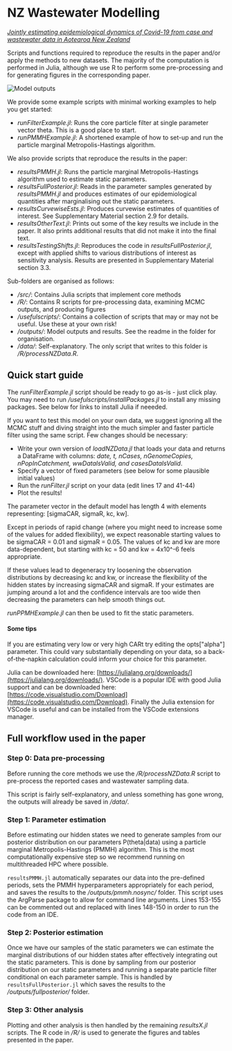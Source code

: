 # NZ Wastewater Modelling

*[Jointly estimating epidemiological dynamics of Covid-19 from case and wastewater data in Aotearoa New Zealand](https://www.nature.com/articles/s43856-024-00570-3)*

Scripts and functions required to reproduce the results in the paper and/or apply the methods to new datasets. The majority of the computation is performed in Julia, although we use R to perform some pre-processing and for generating figures in the corresponding paper.

![Model outputs](/outputs/updates/fullseries.png "Model outputs")

We provide some example scripts with minimal working examples to help you get started:
 - *runFilterExample.jl*: Runs the core particle filter at single parameter vector theta. This is a good place to start.
 - *runPMMHExample.jl*: A shortened example of how to set-up and run the particle marginal Metropolis-Hastings algorithm.

We also provide scripts that reproduce the results in the paper:
 - *resultsPMMH.jl*: Runs the particle marginal Metropolis-Hastings algorithm used to estimate static parameters.
 - *resultsFullPosterior.jl*: Reads in the parameter samples generated by *resultsPMMH.jl* and produces estimates of our epidemiological quantities after marginalising out the static parameters.
 - *resultsCurvewiseEsts.jl*: Produces curvewise estimates of quantities of interest. See Supplementary Material section 2.9 for details.
 - *resultsOtherText.jl*: Prints out some of the key results we include in the paper. It also prints additional results that did not make it into the final text.
 - *resultsTestingShifts.jl*: Reproduces the code in *resultsFullPosterior.jl*, except with applied shifts to various distributions of interest as sensitivity analysis. Results are presented in Supplementary Material section 3.3.

Sub-folders are organised as follows:
 - */src/*: Contains Julia scripts that implement core methods
 - */R/*: Contains R scripts for pre-processing data, examining MCMC outputs, and producing figures
 - */usefulscripts/*: Contains a collection of scripts that may or may not be useful. Use these at your own risk!
 - */outputs/*: Model outputs and results. See the readme in the folder for organisation.
 - */data/*: Self-explanatory. The only script that writes to this folder is */R/processNZData.R*.


## Quick start guide

The *runFilterExample.jl* script should be ready to go as-is - just click play. You may need to run */usefulscripts/installPackages.jl* to install any missing packages. See below for links to install Julia if neeeded.

If you want to test this model on your own data, we suggest ignoring all the MCMC stuff and diving straight into the much simpler and faster particle filter using the same script. Few changes should be necessary:
- Write your own version of *loadNZData.jl* that loads your data and returns a DataFrame with columns: *date, t, nCases, nGenomeCopies, nPopInCatchment, wwDataIsValid, and casesDataIsValid*.
- Specify a vector of fixed parameters (see below for some plausible initial values)
- Run the *runFilter.jl* script on your data (edit lines 17 and 41-44)
- Plot the results!

The parameter vector in the default model has length 4 with elements representing: [sigmaCAR, sigmaR, kc, kw].

Except in periods of rapid change (where you might need to increase some of the values for added flexibility), we expect reasonable starting values to be sigmaCAR = 0.01 and sigmaR = 0.05. The values of kc and kw are more data-dependent, but starting with kc = 50 and kw = 4x10^-6 feels appropriate.

If these values lead to degeneracy try loosening the observation distributions by decreasing kc and kw, or increase the flexibility of the hidden states by increasing sigmaCAR and sigmaR. If your estimates are jumping around a lot and the confidence intervals are too wide then decreasing the parameters can help smooth things out.

*runPPMHExample.jl* can then be used to fit the static parameters.

#### Some tips

If you are estimating very low or very high CARt try editing the opts["alpha"] parameter. This could vary substantially depending on your data, so a back-of-the-napkin calculation could inform your choice for this parameter.

Julia can be downloaded here: [https://julialang.org/downloads/](https://julialang.org/downloads/).
VSCode is a popular IDE with good Julia support and can be downloaded here: [https://code.visualstudio.com/Download](https://code.visualstudio.com/Download). Finally the Julia extension for VSCode is useful and can be installed from the VSCode extensions manager.


## Full workflow used in the paper

### Step 0: Data pre-processing

Before running the core methods we use the */R/processNZData.R* script to pre-process the reported cases and wastewater sampling data.

This script is fairly self-explanatory, and unless something has gone wrong, the outputs will already be saved in */data/*.

### Step 1: Parameter estimation

Before estimating our hidden states we need to generate samples from our posterior distribution on our parameters P(theta|data) using a particle marginal Metropolis-Hastings (PMMH) algorithm. This is the most computationally expensive step so we recommend running on multithreaded HPC where possible.

``resultsPMMH.jl`` automatically separates our data into the pre-defined periods, sets the PMMH hyperparameters appropriately for each period, and saves the results to the */outputs/pmmh.nosync/* folder. This script uses the ArgParse package to allow for command line arguments. Lines 153-155 can be commented out and replaced with lines 148-150 in order to run the code from an IDE.

### Step 2: Posterior estimation

Once we have our samples of the static parameters we can estimate the marginal distributions of our hidden states after effectively integrating out the static parameters. This is done by sampling from our posterior distribution on our static parameters and running a separate particle filter conditional on each parameter sample. This is handled by ``resultsFullPosterior.jl`` which saves the results to the */outputs/fullposterior/* folder.

### Step 3: Other analysis

Plotting and other analysis is then handled by the remaining *resultsX.jl* scripts. The R code in */R/* is used to generate the figures and tables presented in the paper.
